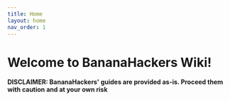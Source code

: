 ```yaml
---
title: Home
layout: home
nav_order: 1
---
```


# Welcome to BananaHackers Wiki!

**DISCLAIMER: BananaHackers' guides are provided as-is. Proceed them with caution and at your own risk**